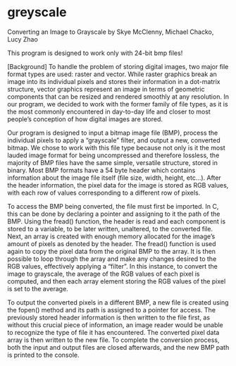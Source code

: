 # greyscale
Converting an Image to Grayscale
by Skye McClenny, Michael Chacko, Lucy Zhao

This program is designed to work only with 24-bit bmp files!

[Background] To handle the problem of storing digital images, two major file format types are used: raster and vector. While raster graphics break an image into its individual pixels and stores their information in a dot-matrix structure, vector graphics represent an image in terms of geometric components that can be resized and rendered smoothly at any resolution. In our program, we decided to work with the former family of file types, as it is the most commonly encountered in day-to-day life and closer to most people’s conception of how digital images are stored.

Our program is designed to input a bitmap image file (BMP), process the individual pixels to apply a “grayscale” filter, and output a new, converted bitmap. We chose to work with this file type because not only is it the most lauded image format for being uncompressed and therefore lossless, the majority of BMP files have the same simple, versatile structure, stored in binary. Most BMP formats have a 54 byte header which contains information about the image file itself (file size, width, height, etc...). After the header information, the pixel data for the image is stored as RGB values, with each row of values corresponding to a different row of pixels.

To access the BMP being converted, the file must first be imported. In C, this can be done by declaring a pointer and assigning to it the path of the BMP. Using the fread() function, the header is read and each component is stored to a variable, to be later written, unaltered, to the converted file. Next, an array is created with enough memory allocated for the image’s amount of pixels as denoted by the header. The fread() function is used again to copy the pixel data from the original BMP to the array. It is then possible to loop through the array and make any changes desired to the RGB values, effectively applying a “filter”. In this instance, to convert the image to grayscale, the average of the RGB values of each pixel is computed, and then each array element storing the RGB values of the pixel is set to the average.

To output the converted pixels in a different BMP, a new file is created using the fopen() method and its path is assigned to a pointer for access. The previously stored header information is then written to the file first, as without this crucial piece of information, an image reader would be unable to recognize the type of file it has encountered. The converted pixel data array is then written to the new file. To complete the conversion process, both the input and output files are closed afterwards, and the new BMP path is printed to the console.
